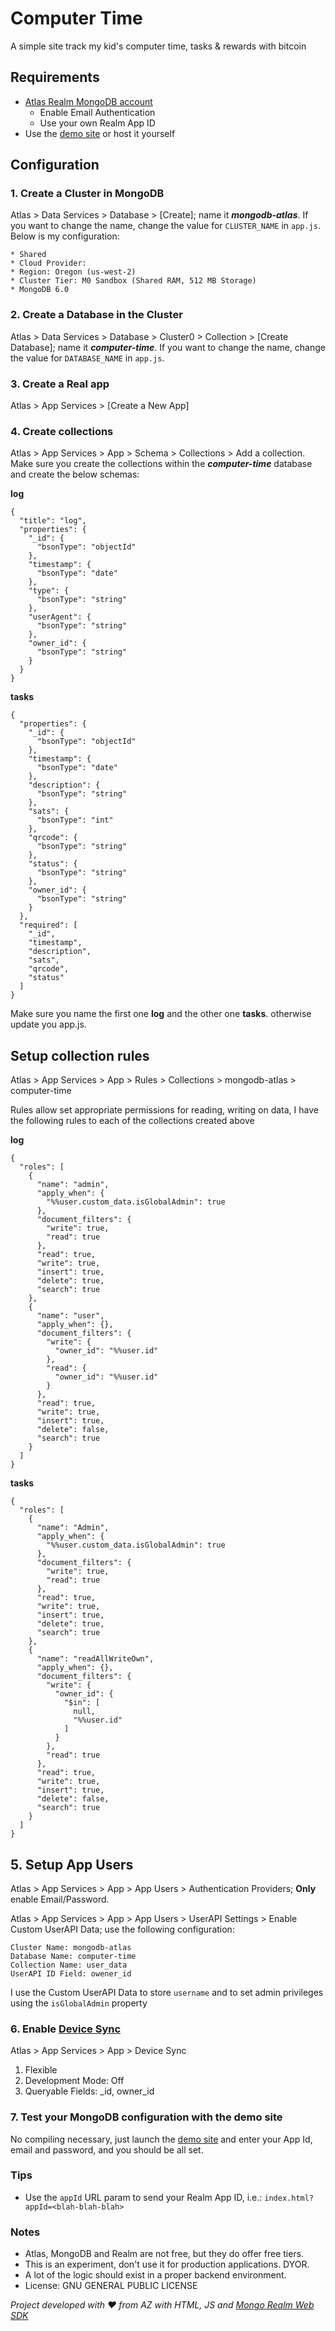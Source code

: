 # Computer Time

A simple site track my kid's computer time, tasks & rewards with bitcoin

## Requirements
- [Atlas Realm MongoDB account](https://realm.mongodb.com)
  - Enable Email Authentication
  - Use your own Realm App ID
- Use the [demo site](https://objsal.github.io/computer-time/) or host it yourself

## Configuration

### 1. Create a Cluster in MongoDB
Atlas > Data Services > Database > [Create]; name it _**mongodb-atlas**_.
If you want to change the name, change the value for `CLUSTER_NAME` in `app.js`.
Below is my configuration:

```
* Shared
* Cloud Provider:
* Region: Oregon (us-west-2)
* Cluster Tier: M0 Sandbox (Shared RAM, 512 MB Storage)
* MongoDB 6.0
```

### 2. Create a Database in the Cluster
Atlas > Data Services > Database > Cluster0 > Collection > [Create Database]; name it **_computer-time_**.
If you want to change the name, change the value for `DATABASE_NAME` in `app.js`.

### 3. Create a Real app
Atlas > App Services > [Create a New App]

### 4. Create collections
Atlas > App Services > App > Schema > Collections > Add a collection.
Make sure you create the collections within the **_computer-time_** database and create the below schemas:

**log**
```
{
  "title": "log",
  "properties": {
    "_id": {
      "bsonType": "objectId"
    },
    "timestamp": {
      "bsonType": "date"
    },
    "type": {
      "bsonType": "string"
    },
    "userAgent": {
      "bsonType": "string"
    },
    "owner_id": {
      "bsonType": "string"
    }
  }
}
```

**tasks**
```
{
  "properties": {
    "_id": {
      "bsonType": "objectId"
    },
    "timestamp": {
      "bsonType": "date"
    },
    "description": {
      "bsonType": "string"
    },
    "sats": {
      "bsonType": "int"
    },
    "qrcode": {
      "bsonType": "string"
    },
    "status": {
      "bsonType": "string"
    },
    "owner_id": {
      "bsonType": "string"
    }
  },
  "required": [
    "_id",
    "timestamp",
    "description",
    "sats",
    "qrcode",
    "status"
  ]
}
```
Make sure you name the first one **log** and the other one **tasks**. otherwise update you app.js.

## Setup collection rules
Atlas > App Services > App > Rules > Collections > mongodb-atlas > computer-time

Rules allow set appropriate permissions for reading, writing on data, I have the following rules to each of the collections created above

**log**
```
{
  "roles": [
    {
      "name": "admin",
      "apply_when": {
        "%%user.custom_data.isGlobalAdmin": true
      },
      "document_filters": {
        "write": true,
        "read": true
      },
      "read": true,
      "write": true,
      "insert": true,
      "delete": true,
      "search": true
    },
    {
      "name": "user",
      "apply_when": {},
      "document_filters": {
        "write": {
          "owner_id": "%%user.id"
        },
        "read": {
          "owner_id": "%%user.id"
        }
      },
      "read": true,
      "write": true,
      "insert": true,
      "delete": false,
      "search": true
    }
  ]
}
```

**tasks**
```
{
  "roles": [
    {
      "name": "Admin",
      "apply_when": {
        "%%user.custom_data.isGlobalAdmin": true
      },
      "document_filters": {
        "write": true,
        "read": true
      },
      "read": true,
      "write": true,
      "insert": true,
      "delete": true,
      "search": true
    },
    {
      "name": "readAllWriteOwn",
      "apply_when": {},
      "document_filters": {
        "write": {
          "owner_id": {
            "$in": [
              null,
              "%%user.id"
            ]
          }
        },
        "read": true
      },
      "read": true,
      "write": true,
      "insert": true,
      "delete": false,
      "search": true
    }
  ]
}
```

## 5. Setup App Users
Atlas > App Services > App > App Users > Authentication Providers; **Only** enable Email/Password.

Atlas > App Services > App > App Users > UserAPI Settings > Enable Custom UserAPI Data; use the following configuration:
```
Cluster Name: mongodb-atlas
Database Name: computer-time
Collection Name: user_data
UserAPI ID Field: owener_id 
```
I use the Custom UserAPI Data to store `username` and to set admin privileges using the `isGlobalAdmin` property 

### 6. Enable [Device Sync](https://www.mongodb.com/atlas/app-services/device-sync)
Atlas > App Services > App > Device Sync
1. Flexible
2. Development Mode: Off
3. Queryable Fields: _id, owner_id

### 7. Test your MongoDB configuration with the demo site
No compiling necessary, just launch the [demo site](https://objsal.github.io/computer-time/) and enter your App Id, email and password, and you should be all set.

### Tips
- Use the `appId` URL param to send your Realm App ID, i.e.: `index.html?appId=<blah-blah-blah>`

### Notes
- Atlas, MongoDB and Realm are not free, but they do offer free tiers.
- This is an experiment, don't use it for production applications. DYOR.
- A lot of the logic should exist in a proper backend environment.
- License: GNU GENERAL PUBLIC LICENSE

_Project developed with ♥ from AZ with HTML, JS and [Mongo Realm Web SDK](https://www.mongodb.com/docs/realm/web/)_
